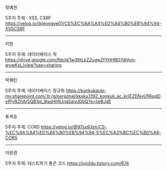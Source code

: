 정예원

5주차 주제 : XSS, CSRF
https://velog.io/@jeongye01/CS%EC%8A%A4%ED%84%B0%EB%94%94-XSSCSRF

<hr>

지원

5주차 주제: 데이터베이스 락
https://drive.google.com/file/d/1w3fitLkZ2ugwZfYHHBO7dhlyp-wywKxL/view?usp=sharing

<hr>

박혜린

5주차 주제: 데이터베이스 정규화
https://konkukackr-my.sharepoint.com/:b:/g/personal/kksks3192_konkuk_ac_kr/EZDNvUfRiqdDvfPyRZhAr5QB1pt_9lasHhRJna5aivJDbQ?e=IwBJdE

<hr>

표세승

5주차 주제: CORS
https://velog.io/@97ss93sh/CS-%EC%8A%A4%ED%84%B0%EB%94%94-5%EC%A3%BC%EC%B0%A8-CORS

<hr>

이랑경

5주차 주제: 테스트하기 좋은 코드
https://jojoldu.tistory.com/674
